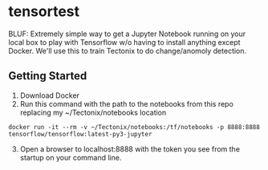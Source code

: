 # tensortest

BLUF: Extremely simple way to get a Jupyter Notebook running on your local box to play with Tensorflow w/o having to install anything except Docker.
We'll use this to train Tectonix to do change/anomoly detection.

Getting Started
----------------
  1) Download Docker
  2) Run this command with the path to the notebooks from this repo replacing my ~/Tectonix/notebooks location
  
    docker run -it --rm -v ~/Tectonix/notebooks:/tf/notebooks -p 8888:8888 tensorflow/tensorflow:latest-py3-jupyter
    
  3) Open a browser to localhost:8888 with the token you see from the startup on your command line.
  
